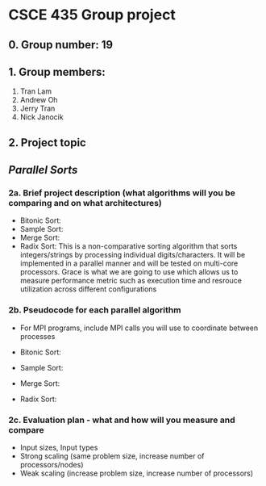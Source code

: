 # CSCE 435 Group project

## 0. Group number: 19

## 1. Group members:
1. Tran Lam
2. Andrew Oh
3. Jerry Tran
4. Nick Janocik

## 2. Project topic 

## _Parallel Sorts_

### 2a. Brief project description (what algorithms will you be comparing and on what architectures)

- Bitonic Sort:
- Sample Sort:
- Merge Sort:
- Radix Sort: This is a non-comparative sorting algorithm that sorts integers/strings by processing individual digits/characters. It will be implemented in a parallel manner and will be tested on multi-core processors. Grace is what we are going to use which allows us to measure performance metric such as execution time and resrouce utilization across different configurations

### 2b. Pseudocode for each parallel algorithm
- For MPI programs, include MPI calls you will use to coordinate between processes
- Bitonic Sort:

- Sample Sort:

- Merge Sort:

- Radix Sort:


### 2c. Evaluation plan - what and how will you measure and compare
- Input sizes, Input types
- Strong scaling (same problem size, increase number of processors/nodes)
- Weak scaling (increase problem size, increase number of processors)
